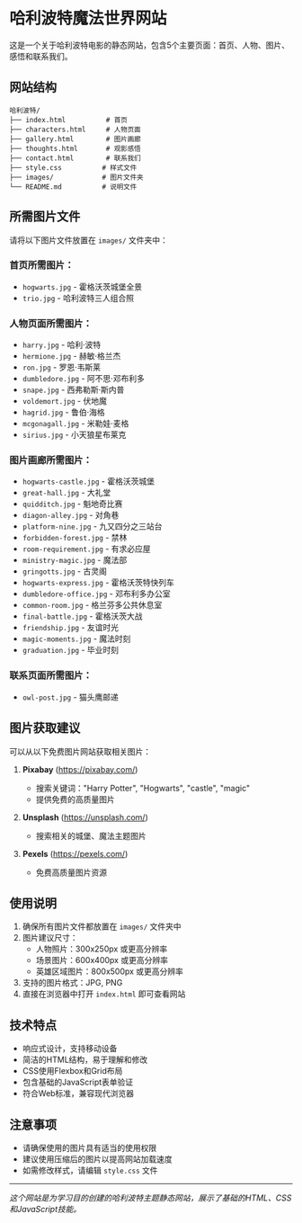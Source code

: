 # 哈利波特魔法世界网站

这是一个关于哈利波特电影的静态网站，包含5个主要页面：首页、人物、图片、感悟和联系我们。

## 网站结构

```
哈利波特/
├── index.html          # 首页
├── characters.html     # 人物页面
├── gallery.html        # 图片画廊
├── thoughts.html       # 观影感悟
├── contact.html        # 联系我们
├── style.css          # 样式文件
├── images/            # 图片文件夹
└── README.md          # 说明文件
```

## 所需图片文件

请将以下图片文件放置在 `images/` 文件夹中：

### 首页所需图片：
- `hogwarts.jpg` - 霍格沃茨城堡全景
- `trio.jpg` - 哈利波特三人组合照

### 人物页面所需图片：
- `harry.jpg` - 哈利·波特
- `hermione.jpg` - 赫敏·格兰杰
- `ron.jpg` - 罗恩·韦斯莱
- `dumbledore.jpg` - 阿不思·邓布利多
- `snape.jpg` - 西弗勒斯·斯内普
- `voldemort.jpg` - 伏地魔
- `hagrid.jpg` - 鲁伯·海格
- `mcgonagall.jpg` - 米勒娃·麦格
- `sirius.jpg` - 小天狼星布莱克

### 图片画廊所需图片：
- `hogwarts-castle.jpg` - 霍格沃茨城堡
- `great-hall.jpg` - 大礼堂
- `quidditch.jpg` - 魁地奇比赛
- `diagon-alley.jpg` - 对角巷
- `platform-nine.jpg` - 九又四分之三站台
- `forbidden-forest.jpg` - 禁林
- `room-requirement.jpg` - 有求必应屋
- `ministry-magic.jpg` - 魔法部
- `gringotts.jpg` - 古灵阁
- `hogwarts-express.jpg` - 霍格沃茨特快列车
- `dumbledore-office.jpg` - 邓布利多办公室
- `common-room.jpg` - 格兰芬多公共休息室
- `final-battle.jpg` - 霍格沃茨大战
- `friendship.jpg` - 友谊时光
- `magic-moments.jpg` - 魔法时刻
- `graduation.jpg` - 毕业时刻

### 联系页面所需图片：
- `owl-post.jpg` - 猫头鹰邮递

## 图片获取建议

可以从以下免费图片网站获取相关图片：

1. **Pixabay** (https://pixabay.com/)
   - 搜索关键词："Harry Potter", "Hogwarts", "castle", "magic"
   - 提供免费的高质量图片

2. **Unsplash** (https://unsplash.com/)
   - 搜索相关的城堡、魔法主题图片

3. **Pexels** (https://pexels.com/)
   - 免费高质量图片资源

## 使用说明

1. 确保所有图片文件都放置在 `images/` 文件夹中
2. 图片建议尺寸：
   - 人物照片：300x250px 或更高分辨率
   - 场景图片：600x400px 或更高分辨率
   - 英雄区域图片：800x500px 或更高分辨率
3. 支持的图片格式：JPG, PNG
4. 直接在浏览器中打开 `index.html` 即可查看网站

## 技术特点

- 响应式设计，支持移动设备
- 简洁的HTML结构，易于理解和修改
- CSS使用Flexbox和Grid布局
- 包含基础的JavaScript表单验证
- 符合Web标准，兼容现代浏览器

## 注意事项

- 请确保使用的图片具有适当的使用权限
- 建议使用压缩后的图片以提高网站加载速度
- 如需修改样式，请编辑 `style.css` 文件

---

*这个网站是为学习目的创建的哈利波特主题静态网站，展示了基础的HTML、CSS和JavaScript技能。*